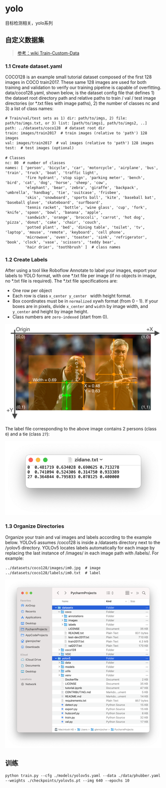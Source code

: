 # yolo
目标检测相关，yolo系列


## 自定义数据集
> [参考：wiki Train-Custom-Data](https://github.com/ultralytics/yolov5/wiki/Train-Custom-Data)

### 1.1 Create dataset.yaml
COCO128 is an example small tutorial dataset composed of the first 128 images in COCO train2017. These same 128 images are used for both training and validation to verify our training pipeline is capable of overfitting. data/coco128.yaml, shown below, is the dataset config file that defines 1) the dataset root directory path and relative paths to train / val / test image directories (or *.txt files with image paths), 2) the number of classes nc and 3) a list of class names:

```shell
# Train/val/test sets as 1) dir: path/to/imgs, 2) file: path/to/imgs.txt, or 3) list: [path/to/imgs1, path/to/imgs2, ..]
path: ../datasets/coco128  # dataset root dir
train: images/train2017  # train images (relative to 'path') 128 images
val: images/train2017  # val images (relative to 'path') 128 images
test:  # test images (optional)

# Classes
nc: 80  # number of classes
names: [ 'person', 'bicycle', 'car', 'motorcycle', 'airplane', 'bus', 'train', 'truck', 'boat', 'traffic light',
         'fire hydrant', 'stop sign', 'parking meter', 'bench', 'bird', 'cat', 'dog', 'horse', 'sheep', 'cow',
         'elephant', 'bear', 'zebra', 'giraffe', 'backpack', 'umbrella', 'handbag', 'tie', 'suitcase', 'frisbee',
         'skis', 'snowboard', 'sports ball', 'kite', 'baseball bat', 'baseball glove', 'skateboard', 'surfboard',
         'tennis racket', 'bottle', 'wine glass', 'cup', 'fork', 'knife', 'spoon', 'bowl', 'banana', 'apple',
         'sandwich', 'orange', 'broccoli', 'carrot', 'hot dog', 'pizza', 'donut', 'cake', 'chair', 'couch',
         'potted plant', 'bed', 'dining table', 'toilet', 'tv', 'laptop', 'mouse', 'remote', 'keyboard', 'cell phone',
         'microwave', 'oven', 'toaster', 'sink', 'refrigerator', 'book', 'clock', 'vase', 'scissors', 'teddy bear',
         'hair drier', 'toothbrush' ]  # class names

```

### 1.2 Create Labels
After using a tool like Roboflow Annotate to label your images, export your labels to YOLO format, with one *.txt file per image (if no objects in image, no *.txt file is required). The *.txt file specifications are:

+ One row per object
+ Each row is class `x_center y_center ` width height format.
+ Box coordinates must be in `normalized` xywh format (from 0 - 1). If your boxes are in pixels, divide `x_center` and `width` by image width, and `y_center` and height by image height.
+ Class numbers are `zero-indexed` (start from 0).

![bbox](resources/custom_data_bbox.jpg)


The label file corresponding to the above image contains 2 persons (class `0`) and a tie (class `27`):

![label](resources/custom_data_labeled_txt.png)


### 1.3 Organize Directories
Organize your train and val images and labels according to the example below. YOLOv5 assumes /coco128 is inside a /datasets directory next to the /yolov5 directory. YOLOv5 locates labels automatically for each image by replacing the last instance of /images/ in each image path with /labels/. For example:

```shell
../datasets/coco128/images/im0.jpg  # image
../datasets/coco128/labels/im0.txt  # label
```
![dataset_folder](resources/custom_data_folder_show.png)


## 训练
```shell
python train.py --cfg ./models/yolov5s.yaml --data ./data/phubber.yaml --weights ./checkpoints/yolov5s.pt --img 640 --epochs 10

```
